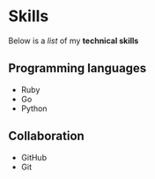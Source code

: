 # Skills

Below is a *list* of my **technical skills**

## Programming languages
- Ruby
- Go
- Python

## Collaboration
- GitHub
- Git

